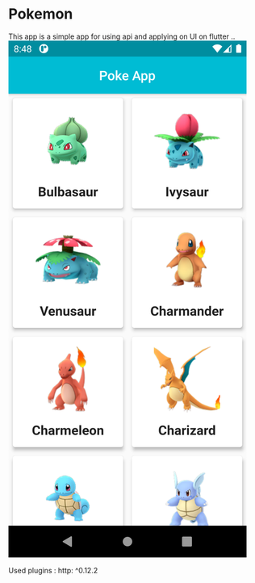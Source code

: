 # Pokemon
This app is a simple app for using api and applying on UI on flutter ..
![](https://github.com/ElGenius-developer/Pokemon/blob/main/ScreenShots/1.png)

Used plugins : 
http: ^0.12.2



